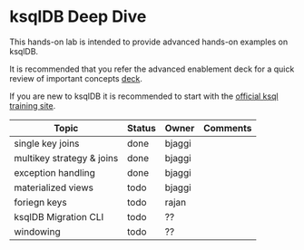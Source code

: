 # ksqlDB Deep Dive


This hands-on lab is intended to provide advanced hands-on examples on ksqlDB. 

It is recommended that you refer the advanced enablement deck for a quick review of important concepts [deck](https://docs.google.com/presentation/d/16Dnp4uxdzIo-9C8paP0uhJjOWvNIWb-DEbq6kw1GcRM/edit#slide=id.g125be447d3c_0_0).


If you are new to ksqlDB it is recommended to start with the [official ksql training site](https://developer.confluent.io/learn-kafka/ksqldb/intro/).




| Topic   |  Status  | Owner  | Comments  |
|---|---|---|---|
| single key joins  | done  | bjaggi  |   |
| multikey strategy & joins  | done  | bjaggi  |   |
| exception handling  |  done | bjaggi  |   |
| materialized views  |  todo | bjaggi  |   |
| foriegn keys  |  todo | rajan  |   |
| ksqlDB Migration CLI  |  todo | ??  |   |
| windowing  |  todo | ??  |   |


